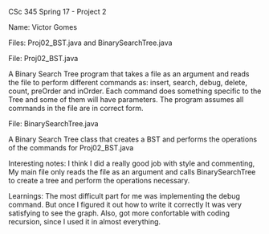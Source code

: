 CSc 345 Spring 17 - Project 2

Name: Victor Gomes

Files: Proj02_BST.java and BinarySearchTree.java

File: Proj02_BST.java

A Binary Search Tree program that takes a file as an argument 
and reads the file to perform different commands as: 
insert, search, debug, delete, count, preOrder and inOrder.
Each command does something specific to the Tree and some of them will have parameters.
The program assumes all commands in the file are in correct form.

File: BinarySearchTree.java

A Binary Search Tree class that creates a BST and
performs the operations of the commands for Proj02_BST.java

Interesting notes:
I think I did a really good job with style and commenting,
My main file only reads the file as an argument and calls BinarySearchTree
to create a tree and perform the operations necessary. 

Learnings:
The most difficult part for me was implementing the debug command.
But once I figured it out how to write it correctly It was very satisfying to see the graph.
Also, got more confortable with coding recursion, since I used it in almost everything.
